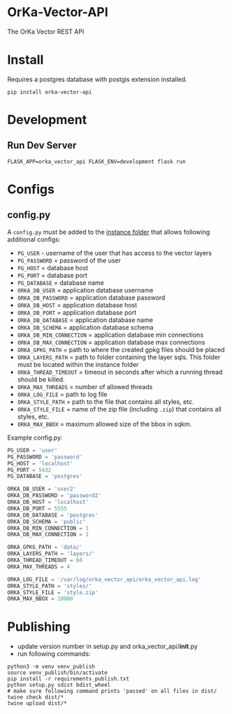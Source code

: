 # OrKa-Vector-API
The OrKa Vector REST API

# Install

Requires a postgres database with postgis extension installed.

```shell
pip install orka-vector-api
```

# Development


## Run Dev Server

```shell
FLASK_APP=orka_vector_api FLASK_ENV=development flask run
```

# Configs

## config.py

A `config.py` must be added to the [instance folder](https://flask.palletsprojects.com/en/1.1.x/config/#instance-folders)
that allows following additional configs:

- `PG_USER` - username of the user that has access to the vector layers
- `PG_PASSWORD` = password of the user
- `PG_HOST` = database host
- `PG_PORT` = database port
- `PG_DATABASE` = database name
- `ORKA_DB_USER` = application database username
- `ORKA_DB_PASSWORD` = application database password
- `ORKA_DB_HOST` = application database host
- `ORKA_DB_PORT` = application database port
- `ORKA_DB_DATABASE` = application database name
- `ORKA_DB_SCHEMA` = application database schema
- `ORKA_DB_MIN_CONNECTION` = application database min connections
- `ORKA_DB_MAX_CONNECTION` = application database max connections
- `ORKA_GPKG_PATH` = path to where the created gpkg files should be placed
- `ORKA_LAYERS_PATH` = path to folder containing the layer sqls. This folder must be located within the instance folder
- `ORKA_THREAD_TIMEOUT` = timeout in seconds after which a running thread should be killed.
- `ORKA_MAX_THREADS` = number of allowed threads
- `ORKA_LOG_FILE` = path to log file
- `ORKA_STYLE_PATH` = path to the file that contains all styles, etc.
- `ORKA_STYLE_FILE` = name of the zip file (including `.zip`) that contains all styles, etc.
- `ORKA_MAX_BBOX` = maximum allowed size of the bbox in sqkm.

Example config.py:

```python
PG_USER = 'user'
PG_PASSWORD = 'password'
PG_HOST = 'localhost'
PG_PORT = 5432
PG_DATABASE = 'postgres'

ORKA_DB_USER = 'user2'
ORKA_DB_PASSWORD = 'password2'
ORKA_DB_HOST = 'localhost'
ORKA_DB_PORT = 5555
ORKA_DB_DATABASE = 'postgres'
ORKA_DB_SCHEMA = 'public'
ORKA_DB_MIN_CONNECTION = 1
ORKA_DB_MAX_CONNECTION = 1

ORKA_GPKG_PATH = 'data/'
ORKA_LAYERS_PATH = 'layers/'
ORKA_THREAD_TIMEOUT = 60
ORKA_MAX_THREADS = 4

ORKA_LOG_FILE = '/var/log/orka_vector_api/orka_vector_api.log'
ORKA_STYLE_PATH = 'styles/'
ORKA_STYLE_FILE = 'style.zip'
ORKA_MAX_BBOX = 10000
```

# Publishing

- update version number in setup.py and orka_vector_api/__init__.py
- run following commands:

```shell
python3 -m venv venv_publish
source venv_publish/bin/activate
pip install -r requirements_publish.txt
python setup.py sdist bdist_wheel
# make sure following command prints 'passed' on all files in dist/
twine check dist/*
twine upload dist/*
```